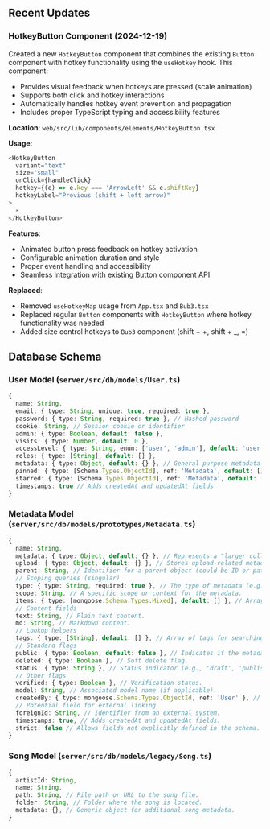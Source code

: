 ## Recent Updates

### HotkeyButton Component (2024-12-19)

Created a new `HotkeyButton` component that combines the existing `Button` component with hotkey functionality using the `useHotkey` hook. This component:

- Provides visual feedback when hotkeys are pressed (scale animation)
- Supports both click and hotkey interactions
- Automatically handles hotkey event prevention and propagation
- Includes proper TypeScript typing and accessibility features

**Location**: `web/src/lib/components/elements/HotkeyButton.tsx`

**Usage**:

```typescript
<HotkeyButton
  variant="text"
  size="small"
  onClick={handleClick}
  hotkey={(e) => e.key === 'ArrowLeft' && e.shiftKey}
  hotkeyLabel="Previous (shift + left arrow)"
>
  ➢
</HotkeyButton>
```

**Features**:

- Animated button press feedback on hotkey activation
- Configurable animation duration and style
- Proper event handling and accessibility
- Seamless integration with existing Button component API

**Replaced**:

- Removed `useHotkeyMap` usage from `App.tsx` and `Bub3.tsx`
- Replaced regular `Button` components with `HotkeyButton` where hotkey functionality was needed
- Added size control hotkeys to `Bub3` component (shift + +, shift + \_, =)

## Database Schema

### User Model (`server/src/db/models/User.ts`)

```typescript
{
  name: String,
  email: { type: String, unique: true, required: true },
  password: { type: String, required: true }, // Hashed password
  cookie: String, // Session cookie or identifier
  admin: { type: Boolean, default: false },
  visits: { type: Number, default: 0 },
  accessLevel: { type: String, enum: ['user', 'admin'], default: 'user' },
  roles: { type: [String], default: [] },
  metadata: { type: Object, default: {} }, // General purpose metadata store
  pinned: { type: [Schema.Types.ObjectId], ref: 'Metadata', default: [] }, // References to pinned Metadata objects
  starred: { type: [Schema.Types.ObjectId], ref: 'Metadata', default: [] }, // References to starred Metadata objects
  timestamps: true // Adds createdAt and updatedAt fields
}
```

### Metadata Model (`server/src/db/models/prototypes/Metadata.ts`)

```typescript
{
  name: String,
  metadata: { type: Object, default: {} }, // Represents a "larger collection", e.g., a tree node.
  upload: { type: Object, default: {} }, // Stores upload-related metadata.
  parent: String, // Identifier for a parent object (could be ID or path).
  // Scoping queries (singular)
  type: { type: String, required: true }, // The type of metadata (e.g., 'note', 'image', 'folder').
  scope: String, // A specific scope or context for the metadata.
  items: { type: [mongoose.Schema.Types.Mixed], default: [] }, // Array of mixed-type items associated with this metadata.
  // Content fields
  text: String, // Plain text content.
  md: String, // Markdown content.
  // Lookup helpers
  tags: { type: [String], default: [] }, // Array of tags for searching/filtering.
  // Standard flags
  public: { type: Boolean, default: false }, // Indicates if the metadata is publicly accessible.
  deleted: { type: Boolean }, // Soft delete flag.
  status: { type: String }, // Status indicator (e.g., 'draft', 'published').
  // Other flags
  verified: { type: Boolean }, // Verification status.
  model: String, // Associated model name (if applicable).
  createdBy: { type: mongoose.Schema.Types.ObjectId, ref: 'User' }, // Reference to the User who created it.
  // Potential field for external linking
  foreignId: String, // Identifier from an external system.
  timestamps: true, // Adds createdAt and updatedAt fields.
  strict: false // Allows fields not explicitly defined in the schema.
}
```

### Song Model (`server/src/db/models/legacy/Song.ts`)

```typescript
{
  artistId: String,
  name: String,
  path: String, // File path or URL to the song file.
  folder: String, // Folder where the song is located.
  metadata: {}, // Generic object for additional song metadata.
}
```
